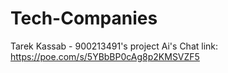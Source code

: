# Tech-Companies
Tarek Kassab - 900213491's project
Ai's Chat link: https://poe.com/s/5YBbBP0cAg8p2KMSVZF5
